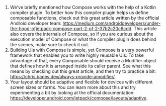1. We've briefly mentioned how Compose works with the help of a Kotlin compiler
plugin. To better how this compiler plugin helps us define composable functions,
check out this great article written by the official Android developer team:
https://medium.com/androiddevelopers/under-the-hood-ofjetpack-compose-part-2-of-2-37b2c20c6cdd.
This article also covers the internals of Compose, so if you are curious about the
execution model of Compose or what the compiler plugin does behind the scenes,
make sure to check it out.
2. Building UIs with Compose is simple, yet Compose is a very powerful framework
that enables you to write highly reusable UIs. To take advantage of that, every
Composable should receive a Modifier object that defines how it is arranged
inside its caller parent. See what this means by checking out this great article, and
then try to practice a bit: https://chris.banes.dev/always-provide-amodifier/.
3. Your layout should be adaptive and flexible for devices with different screen sizes
or forms. You can learn more about this and try experimenting a bit by looking at
the official documentation: https://developer.android.com/jetpack/compose/layouts/adaptive.